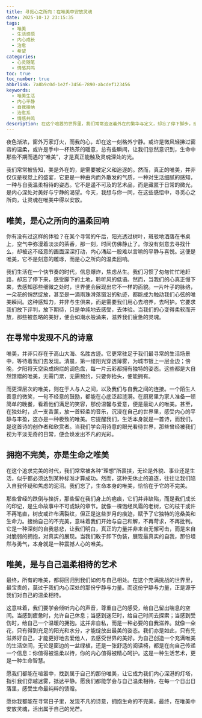 ```yaml
---
title: 寻觅心之所向：在唯美中安放灵魂
date: 2025-10-12 23:15:35
tags:
  - 唯美
  - 生活感悟
  - 内心成长
  - 治愈
  - 希望
categories:
  - 心灵随笔
  - 情感共鸣
toc: true
toc_number: true
abbrlink: 7a8b9c0d-1e2f-3456-7890-abcdef123456
keywords:
  - 唯美生活
  - 内心平静
  - 自我接纳
  - 治愈系
  - 情感共鸣
description: 在这个喧嚣的世界里，我们常常追逐着外在的繁华与定义，却忘了停下脚步，感受生命中最纯粹的“唯美”。它不是遥不可及的艺术品，而是藏匿于日常的微光，是内心深处对美好与宁静的渴望。这篇文章，将带你一同探寻，如何从心出发，在生活的点滴中，发现、创造并拥抱属于自己的唯美，让灵魂在温柔中得以安放，重拾那份久违的温暖与力量。
---
```


夜色渐浓，窗外万家灯火，而我的心，却在这一刻格外宁静。或许是微风轻拂过窗帘的温柔，或许是手中一杯热茶的暖意，总有些瞬间，让我们忽然意识到，生命中那些不期而遇的“唯美”，才是真正能触及灵魂深处的光。

我们常常被告知，美是外在的，是需要被定义和追逐的。然而，真正的唯美，并非仅仅是视觉上的盛宴，它更是一种由内而外散发的气质，一种对生活细腻的感知，一种与自我温柔相待的姿态。它不是遥不可及的艺术品，而是藏匿于日常的微光，是内心深处对美好与宁静的渴望。今天，我想与你一同，在这些感悟中，寻觅心之所向，让灵魂在唯美中得以安放。

## 唯美，是心之所向的温柔回响

你有没有过这样的体验？在某个寻常的午后，阳光透过树叶，斑驳地洒落在书桌上，空气中弥漫着淡淡的茶香，那一刻，时间仿佛静止了。你没有刻意去寻找什么，却被这不经意的画面深深打动，内心涌起一股难以言喻的平静与喜悦。这便是唯美，它不是刻意的雕琢，而是心之所向的温柔回响。

我们生活在一个快节奏的时代，信息爆炸，焦虑丛生。我们习惯了匆匆忙忙地赶路，却忘了停下来，感受脚下的土地，聆听风的低语。然而，当我们的心真正慢下来，去感知那些细微之处时，世界便会展现出它不一样的面貌。一片叶子的脉络，一朵花的悄然绽放，甚至是一滴雨珠滑落窗沿的轨迹，都能成为触动我们心弦的唯美瞬间。这种感知力，并非与生俱来，而是需要我们用心去培养，去呵护。它要求我们放下评判，放下期待，只是单纯地去感受，去体验。当我们的心变得柔软而开放，那些被忽略的美好，便会如潮水般涌来，滋养我们疲惫的灵魂。

## 在寻常中发现不凡的诗意

唯美，并非只存在于高山大海、名胜古迹。它更常驻足于我们最寻常的生活场景中，等待着我们去发现。清晨，第一缕阳光穿透薄雾，为城市镀上一层金边；傍晚，夕阳将天空染成绚烂的调色盘，每一片云彩都拥有独特的姿态。这些都是大自然馈赠的唯美，无需门票，无需预约，只要你抬头，便能拥有。

而更深层次的唯美，则在于人与人之间，以及我们与自我之间的连接。一个陌生人善意的微笑，一句不经意的鼓励，都能在心底泛起涟漪。在厨房里为家人准备一顿简单的晚餐，看着他们满足的笑容，那份温馨与爱意，便是最动人的唯美。甚至，在独处时，点一支香薰，放一首轻柔的音乐，沉浸在自己的世界里，感受内心的平静与丰盈，这亦是一种极致的唯美。它提醒我们，生活本身就是一首诗，而我们，是这首诗的创作者和欣赏者。当我们学会用诗意的眼光看待世界，那些曾经被我们视为平淡无奇的日常，便会焕发出不凡的光彩。

## 拥抱不完美，亦是生命之唯美

在这个追求完美的时代，我们常常被各种“理想”所裹挟，无论是外貌、事业还是生活，似乎都必须达到某种标准才算成功。然而，这种无休止的追逐，往往让我们陷入自我怀疑和焦虑的泥沼。我们忘了，生命本身的唯美，恰恰在于它的不完美。

那些曾经的跌倒与挫折，那些留在我们身上的疤痕，它们并非缺陷，而是我们成长的印记，是生命故事中不可或缺的章节。就像一棵饱经风霜的老树，它的枝干或许不再笔直，树皮或许布满裂纹，但正是这些岁月的痕迹，赋予了它独特的沧桑美和生命力。接纳自己的不完美，意味着我们开始与自己和解，不再苛求，不再批判。它是一种深刻的自我慈悲，让我们明白，真正的力量并非来自无懈可击，而是来自对脆弱的拥抱，对真实的展现。当我们敢于卸下伪装，展现最真实的自我，那份坦然与勇气，本身就是一种震撼人心的唯美。

## 唯美，是与自己温柔相待的艺术

最终，所有的唯美，都将回归到我们如何与自己相处。在这个充满挑战的世界里，最宝贵的，莫过于我们内心深处的那份宁静与力量。而这份宁静与力量，正是源于我们对自己的温柔相待。

这意味着，我们要学会倾听内心的声音，尊重自己的感受，给自己留出喘息的空间。当感到疲惫时，允许自己休息；当感到迷茫时，给自己时间去探索；当感到受伤时，给自己一个温暖的拥抱。这并非自私，而是一种必要的自我滋养。就像一朵花，只有得到充足的阳光和水分，才能绽放出最美的姿态。我们亦是如此，只有先滋养好自己，才能更好地去爱他人，去感受世界的美好。为自己创造一个充满唯美的生活空间，无论是窗边的一盆绿植，还是一张舒适的阅读椅，都是在向自己传递一个信息：你值得被温柔以待，你的内心值得被精心呵护。这是一种生活艺术，更是一种生命智慧。

愿我们都能在喧嚣中，找到属于自己的那份唯美，让它成为我们内心深港的灯塔，指引我们穿越迷雾，抵达平静。愿我们都能学会与自己温柔相待，在每一个日出日落里，感受生命最纯粹的馈赠。

愿你我都能在寻常日子里，发现不凡的诗意，拥抱生命的不完美，最终，在唯美中安放灵魂，活出属于自己的光芒。